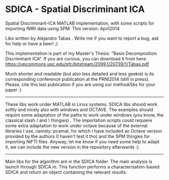 SDICA - Spatial Discriminant ICA
================================

Spatial Discriminant-ICA MATLAB implementation, with some scripts for 
importing fMRI data using SPM.  This version: April2014

Libs written by Alejandro Tabas <alextabas-AT-gmail-DOT-com>. Write me if you 
want to report a bug, ask for help or have a beer! ;)

This implementation is part of my Master's Thesis: "Basis Decomposition 
Discriminant ICA". If you are curious, you can download it from here:
https://upcommons.upc.edu/pfc/bitstream/2099.1/20739/1/Tabas.pdf

Much shorter and readable (but also less detailed and less geekie) is its
corresponding conference publication at the PRNI2014 (still in press). Please,
cite this last publication if you are using our method/libs for your paper :)

------------------------------------------------------------------------------

These libs work under MATLAB in Linux systems. SDICA libs should work softly 
and nicely also with windows and OCTAVE. The examples should require some
adaptation of the paths to work under windows (you know, the classical 
slash / and \ thingies) . The importation scripts could requiere some extra 
adaptation to work under octave because of the external libraries I use, 
namely: pcamat, for which I have included an Octave version provided by the 
authors (I haven't test it tho) and the SPM thingies for importing NIFTI 
files. Anyway, let me know if you need some help to adapt it, we can include
the new version in the repository afterwards :).

------------------------------------------------------------------------------

Main libs for the algorithm are in the SDICA folder. The main analysis is 
launch through SDICA.m. This function performs a characterisation-based SDICA
and return an object containing the relevant results. 
